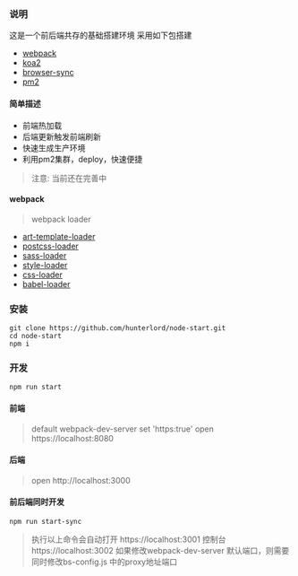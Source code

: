 ### 说明

这是一个前后端共存的基础搭建环境
采用如下包搭建
* [webpack](https://github.com/webpack/webpack)
* [koa2](https://github.com/koajs/koa)
* [browser-sync](https://github.com/BrowserSync/browser-sync)
* [pm2](https://github.com/Unitech/pm2)

#### 简单描述

* 前端热加载
* 后端更新触发前端刷新
* 快速生成生产环境
* 利用pm2集群，deploy，快速便捷

> 注意: 当前还在完善中

#### webpack 

> webpack loader 

* [art-template-loader](https://github.com/aui/art-template-loader)
* [postcss-loader](https://github.com/postcss/postcss-loader)
* [sass-loader](https://github.com/webpack-contrib/sass-loader)
* [style-loader](https://github.com/webpack-contrib/style-loader)
* [css-loader](https://github.com/webpack-contrib/css-loader)
* [babel-loader](https://github.com/babel/babel-loader)

### 安装

```shell
git clone https://github.com/hunterlord/node-start.git
cd node-start
npm i
```

### 开发

```shell
npm run start
```

#### 前端

> default webpack-dev-server set 'https:true'
> open https://localhost:8080

#### 后端

> open http://localhost:3000

#### 前后端同时开发 

```shell
npm run start-sync
```

> 执行以上命令会自动打开 https://localhost:3001
> 控制台 https://localhost:3002
> 如果修改webpack-dev-server 默认端口，则需要同时修改bs-config.js 中的proxy地址端口
